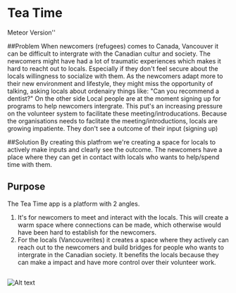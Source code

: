 # Tea Time
Meteor Version''

##Problem
When newcomers (refugees) comes to Canada, Vancouver it can be difficult to intergrate with the Canadian cultur and society. The newcomers might have had a lot of traumatic experiences which makes it hard to reacht out to locals. Especially if they don't feel secure about the locals willingness to socialize with them. As the newcomers adapt more to their new environment and lifestyle, they might miss the opportunity of talking, asking locals about ordenairy things like: "Can you recommend a dentist?"
On the other side
Local people are at the moment signing up for programs to help newcomers intergrate. This put's an increasing pressure on the volunteer system to facilitate these meeting/introducations. Because the organisations needs to faclitate the meeting/introductions, locals are growing impatiente. They don't see a outcome of their input (signing up)

##Solution
By creating this platfrom we're creating a space for locals to actively make inputs and clearly see the outcome. The newcomers have a place where they can get in contact with locals who wants to help/spend time with them.

## Purpose
The Tea Time app is a platform with 2 angles.
1. It's for newcomers to meet and interact with the locals. This will create a warm space where connections can be made, which otherwise would have been hard to establish for the newcomers.
2. For the locals (Vancouverites) it creates a space where they actively can reach out to the newcomers and build bridges for people who wants to intergrate in the Canadian society. It benefits the locals because they can make a  impact and have more control over their volunteer work.

##

![Alt text](/img/to/img.jpg)
